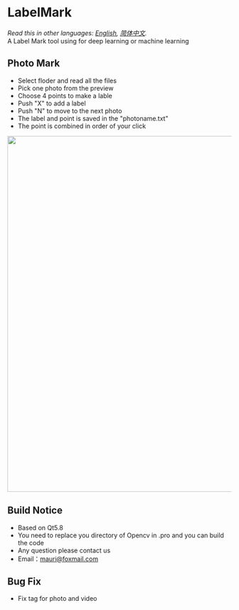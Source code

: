 # LabelMark  
*Read this in other languages: [English](README.md), [简体中文](README-zh.md).*  
A Label Mark tool using for deep learning or machine learning        
## Photo Mark  
- Select floder and read all the files
- Pick one photo from the preview
- Choose 4 points to make a lable
- Push "X" to add a label
- Push "N" to move to the next photo
- The label and point is saved in the "photoname.txt"
- The point is combined in order of your click
     
<img src="images/show.gif" width = "800" align=center />  

## Build Notice
- Based on Qt5.8
- You need to replace you directory of Opencv in .pro and you can build the code
- Any question please contact us
- Email：mauri@foxmail.com   
## Bug Fix
- Fix tag for photo and video
